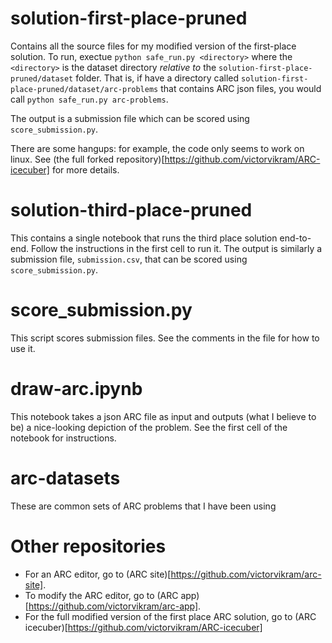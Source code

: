 # solution-first-place-pruned
Contains all the source files for my modified version of the first-place solution. To run, exectue `python safe_run.py <directory>` where the `<directory>` is the dataset directory *relative to* the `solution-first-place-pruned/dataset` folder. That is, if have a directory called `solution-first-place-pruned/dataset/arc-problems` that contains ARC json files, you would call `python safe_run.py arc-problems`. 

The output is a submission file which can be scored using `score_submission.py`.

There are some hangups: for example, the code only seems to work on linux. See (the full forked repository)[https://github.com/victorvikram/ARC-icecuber] for more details.

# solution-third-place-pruned
This contains a single notebook that runs the third place solution end-to-end. Follow the instructions in the first cell to run it. The output is similarly a submission file, `submission.csv`, that can be scored using `score_submission.py`.

# score_submission.py
This script scores submission files. See the comments in the file for how to use it.

# draw-arc.ipynb
This notebook takes a json ARC file as input and outputs (what I believe to be) a nice-looking depiction of the problem. See the first cell of the notebook for instructions.

# arc-datasets
These are common sets of ARC problems that I have been using

# Other repositories
* For an ARC editor, go to (ARC site)[https://github.com/victorvikram/arc-site].
* To modify the ARC editor, go to (ARC app)[https://github.com/victorvikram/arc-app].
* For the full modified version of the first place ARC solution, go to (ARC icecuber)[https://github.com/victorvikram/ARC-icecuber]
